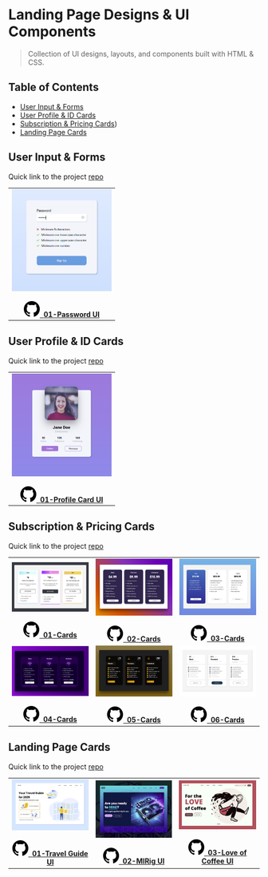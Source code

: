 # Landing Page Designs & UI Components
>Collection of UI designs, layouts, and components built with HTML & CSS.

## Table of Contents

* [User Input & Forms](#user-input--forms)
* [User Profile & ID Cards](#user-profile--id-cards)
* [Subscription & Pricing Cards](#subscription--pricing-cards))
* [Landing Page Cards](#landing-page-cards)

## User Input & Forms

Quick link to the project [repo](./User-Input-and-Forms)

<table>
    <tr>
        <td align="center">
        <a href="./User-Input-and-Forms/01-Password-UI">
            <img src="./User-Input-and-Forms/01-Password-UI/assets/demo.png" width="200" alt="01-Password UI" />
        </a>
        <br />
        <br />
        <a href="./User-Input-and-Forms/01-Password-UI"><img src="./assets/github.svg"/>&nbsp;&nbsp;<b>01-Password UI</b></a>
        </td>
    </tr>
</table>

## User Profile & ID Cards

Quick link to the project [repo](./Profile-ID-Cards)

<table>
    <tr>
        <td align="center">
        <a href="./Profile-ID-Cards/01-Profile-Card-UI">
            <img src="./Profile-ID-Cards/01-Profile-Card-UI/assets/demo.png" width="200" alt="01-Profile Card UI" />
        </a>
        <br />
        <br />
        <a href="./Profile-ID-Cards/01-Profile-Card-UI"><img src="./assets/github.svg"/>&nbsp;&nbsp;<b>01-Profile Card UI</b></a>
        </td>
    </tr>
</table>

## Subscription & Pricing Cards

Quick link to the project [repo](./Subscription-Pricing-Cards)

<table>
    <tr>
        <td align="center">
            <a href="./Subscription-Pricing-Cards/01-Cards">
                <img src="./Subscription-Pricing-Cards/01-Cards/assets/demo.png" width="200" alt="01-Cards" />
            </a>
            <br />
            <br />
            <a href="./Subscription-Pricing-Cards/01-Cards"><img src="./assets/github.svg"/>&nbsp;&nbsp;<b>01-Cards</b></a>
        </td>
        <td align="center">
            <a href="./Subscription-Pricing-Cards/02-Cards">
                <img src="./Subscription-Pricing-Cards/02-Cards/assets/demo.png" width="200" alt="02-Cards" />
            </a>
            <br />
            <br />
            <a href="./Subscription-Pricing-Cards/02-Cards"><img src="./assets/github.svg"/>&nbsp;&nbsp;<b>02-Cards</b></a>
        </td>
        <td align="center">
            <a href="./Subscription-Pricing-Cards/03-Cards">
                <img src="./Subscription-Pricing-Cards/03-Cards/assets/demo.png" width="200" alt="03-Cards" />
            </a>
            <br />
            <br />
            <a href="./Subscription-Pricing-Cards/03-Cards"><img src="./assets/github.svg"/>&nbsp;&nbsp;<b>03-Cards</b></a>
        </td>
    </tr>
    <tr>
        <td align="center">
            <a href="./Subscription-Pricing-Cards/04-Cards">
                <img src="./Subscription-Pricing-Cards/04-Cards/assets/demo.png" width="200" alt="04-Cards" />
            </a>
            <br />
            <br />
            <a href="./Subscription-Pricing-Cards/04-Cards"><img src="./assets/github.svg"/>&nbsp;&nbsp;<b>04-Cards</b></a>
        </td>
        <td align="center">
            <a href="./Subscription-Pricing-Cards/05-Cards">
                <img src="./Subscription-Pricing-Cards/05-Cards/assets/demo.png" width="200" alt="05-Cards" />
            </a>
            <br />
            <br />
            <a href="./Subscription-Pricing-Cards/05-Cards"><img src="./assets/github.svg"/>&nbsp;&nbsp;<b>05-Cards</b></a>
        </td>
        <td align="center">
            <a href="./Subscription-Pricing-Cards/06-Cards">
                <img src="./Subscription-Pricing-Cards/06-Cards/assets/demo.png" width="200" alt="06-Cards" />
            </a>
            <br />
            <br />
            <a href="./Subscription-Pricing-Cards/06-Cards"><img src="./assets/github.svg"/>&nbsp;&nbsp;<b>06-Cards</b></a>
        </td>
    </tr>
</table>

## Landing Page Cards

Quick link to the project [repo](./Landing-Page-Cards)

<table>
    <tr>
        <td align="center">
            <a href="./Landing-Page-Cards/01-Travel-Guide-UI">
                <img src="./Landing-Page-Cards/01-Travel-Guide-UI/assets/demo.png" width="200" alt="Travel Guide UI" />
            </a>
            <br />
            <br />
            <a href="./Landing-Page-Cards/01-Travel-Guide-UI"><img src="./assets/github.svg"/>&nbsp;&nbsp;<b>01-Travel Guide UI</b></a>
        </td>
        <td align="center">
            <a href="./Landing-Page-Cards/02-MIRig">
                <img src="./Landing-Page-Cards/02-MIRig/assets/demo.png" width="200" alt="MIRig UI" />
            </a>
            <br />
            <br />
            <a href="./Landing-Page-Cards/02-MIRig"><img src="./assets/github.svg"/>&nbsp;&nbsp;<b>02-MIRig UI</b></a>
        </td>
        <td align="center">
            <a href="./Landing-Page-Cards/03-Love-of-Coffee">
                <img src="./Landing-Page-Cards/03-Love-of-Coffee/assets/demo.png" width="200" alt="Love of Coffee UI" />
            </a>
            <br />
            <br />
            <a href="./Landing-Page-Cards/03-Love-of-Coffee"><img src="./assets/github.svg"/>&nbsp;&nbsp;<b>03-Love of Coffee UI</b></a>
        </td>
    </tr>
</table>